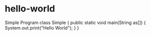 # hello-world
Simple Program
class Simple
{
public static void main(String as[])
{
System.out.print("Hello World");
}
}
